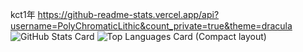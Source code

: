 kct1年
https://github-readme-stats.vercel.app/api?username=PolyChromaticLithic&count_private=true&theme=dracula
![GitHub Stats Card](https://github-readme-stats.vercel.app/api?username=PolyChromaticLithic&count_private=true&theme=dracula)
![Top Languages Card (Compact layout)](https://github-readme-stats.vercel.app/api/top-langs/?username=zizi4n5&layout=compact&theme=dracula)

